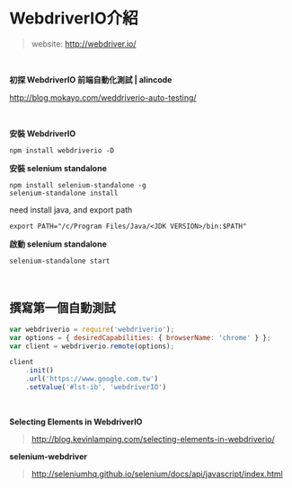 # WebdriverIO介紹
>website: http://webdriver.io/

<br />

**初探 WebdriverIO 前端自動化測試 | alincode**

http://blog.mokayo.com/weddriverio-auto-testing/

<br />

**安裝 WebdriverIO**
```
npm install webdriverio -D  
```

**安裝 selenium standalone**
```
npm install selenium-standalone -g
selenium-standalone install
```

need install java, and export path
```
export PATH="/c/Program Files/Java/<JDK VERSION>/bin:$PATH"
```

**啟動 selenium standalone**
```
selenium-standalone start  
```
<br />

## 撰寫第一個自動測試
```javascript
var webdriverio = require('webdriverio');  
var options = { desiredCapabilities: { browserName: 'chrome' } };  
var client = webdriverio.remote(options);

client  
    .init()
    .url('https://www.google.com.tw')
    .setValue('#lst-ib', 'webdriverIO')
```
<br />

**Selecting Elements in WebdriverIO**
> http://blog.kevinlamping.com/selecting-elements-in-webdriverio/

**selenium-webdriver**
> http://seleniumhq.github.io/selenium/docs/api/javascript/index.html
